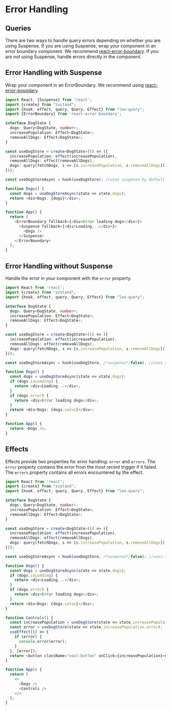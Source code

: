 # Error Handling

## Queries

There are two ways to handle query errors depending on whether you are using Suspense. If you are using Suspense, wrap your component in an error boundary component. We recommend [react-error-boundary](https://www.npmjs.com/package/react-error-boundary). If you are not using Suspense, handle errors directly in the component.


## Error Handling with Suspense

Wrap your component in an ErrorBoundary. We recommend using [react-error-boundary](https://www.npmjs.com/package/react-error-boundary).

```typescript {27,31}
import React, {Suspense} from 'react';
import {create} from "zustand";
import {hook, effect, query, Query, Effect} from "leo-query";
import {ErrorBoundary} from 'react-error-boundary';

interface DogState {
  dogs: Query<DogState, number>;
  increasePopulation: Effect<DogState>;
  removeAllDogs: Effect<DogState>;
}

const useDogStore = create<DogState>(() => ({
  increasePopulation: effect(increasePopulation),
  removeAllDogs: effect(removeAllDogs),
  dogs: query(fetchDogs, s => [s.increasePopulation, s.removeAllDogs]),
}));

const useDogStoreAsync = hook(useDogStore); //uses suspense by default

function Dogs() {
  const dogs = useDogStoreAsync(state => state.dogs);
  return <div>Dogs: {dogs}</div>;
}

function App() {
  return (
    <ErrorBoundary fallback={<div>Error loading dogs</div>}>
      <Suspense fallback={<div>Loading...</div>}>
        <Dogs />
      </Suspense>
    </ErrorBoundary>
  );
}
```

## Error Handling without Suspense

Handle the error in your component with the `error` property.

```typescript {24-26}
import React from 'react';
import {create} from "zustand";
import {hook, effect, query, Query, Effect} from "leo-query";

interface DogState {
  dogs: Query<DogState, number>;
  increasePopulation: Effect<DogState>;
  removeAllDogs: Effect<DogState>;
}

const useDogStore = create<DogState>(() => ({
  increasePopulation: effect(increasePopulation),
  removeAllDogs: effect(removeAllDogs),
  dogs: query(fetchDogs, s => [s.increasePopulation, s.removeAllDogs]),
}));

const useDogStoreAsync = hook(useDogStore, /*suspense*/false); //uses suspense by default

function Dogs() {
  const dogs = useDogStoreAsync(state => state.dogs);
  if (dogs.isLoading) {
    return <div>Loading...</div>;
  }
  if (dogs.error) {
    return <div>Error loading dogs</div>;
  }
  return <div>Dogs: {dogs.value}</div>;
}

function App() {
  return <Dogs />;
}
```

## Effects

Effects provide two properties for error handling: `error` and `errors`. The `error` property contains the error from the most recent trigger if it failed. The `errors` property contains all errors encountered by the effect.

```typescript {32-37}
import React from 'react';
import {create} from "zustand";
import {hook, effect, query, Query, Effect} from "leo-query";

interface DogState {
  dogs: Query<DogState, number>;
  increasePopulation: Effect<DogState>;
  removeAllDogs: Effect<DogState>;
}

const useDogStore = create<DogState>(() => ({
  increasePopulation: effect(increasePopulation),
  removeAllDogs: effect(removeAllDogs),
  dogs: query(fetchDogs, s => [s.increasePopulation, s.removeAllDogs]),
}));

const useDogStoreAsync = hook(useDogStore, /*suspense*/false); //uses suspense by default

function Dogs() {
  const dogs = useDogStoreAsync(state => state.dogs);
  if (dogs.isLoading) {
    return <div>Loading...</div>;
  }
  if (dogs.error) {
    return <div>Error loading dogs</div>;
  }
  return <div>Dogs: {dogs.value}</div>;
}

function Controls() {
  const increasePopulation = useDogStore(state => state.increasePopulation.trigger);
  const error = useDogStore(state => state.increasePopulation.error);
  useEffect(() => {
    if (error) {
      console.error(error);
    }
  }, [error]);
  return <button className="cool-button" onClick={increasePopulation}>one up</button>;
}

function App() {
  return (
    <>
      <Dogs />
      <Controls />
    </>
  );
}
```